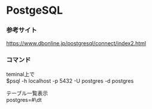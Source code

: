 # PostgeSQL
### 参考サイト
<https://www.dbonline.jp/postgresql/connect/index2.html>

### コマンド

teminal上で  
$psql -h localhost -p 5432 -U postgres -d postgres

テーブル一覧表示  
postgres=#\dt


